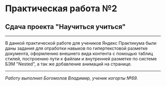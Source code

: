 # Практическая работа №2

## Сдача проекта "Научиться учиться"

***

В данной практической работе для учеников Яндекс Практикума были даны задания для отработки навыков по гипертекстовой разметке документа, оформлению внешнего вида контента с помощью таблиц стилей, построению пути к файлам и внутренней разметке по системе БЭМ "Nested", а так же добавление анимаций на странице.

***

_Работу выполнил Богомолов Владимир, ученик когорты №69._

